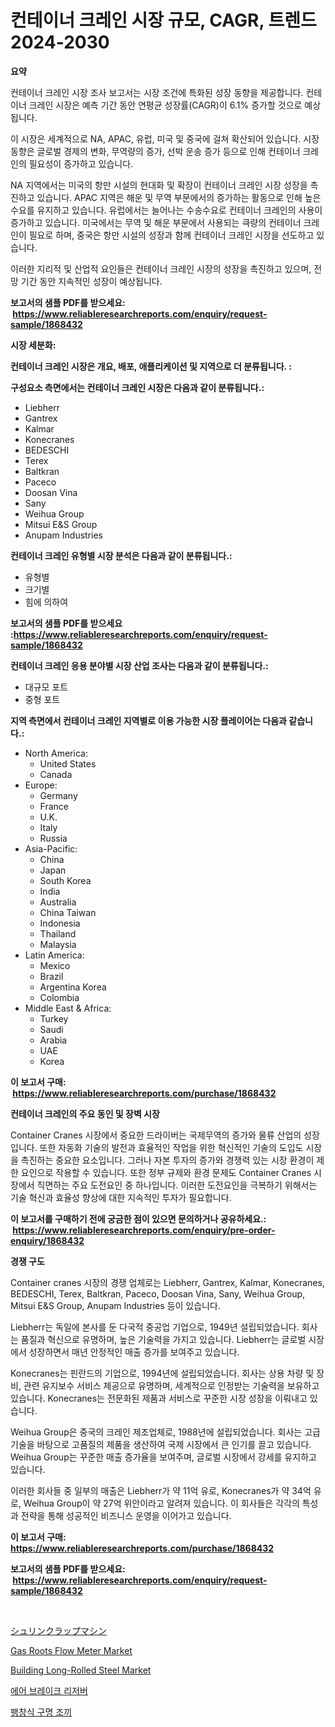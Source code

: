 <p><h1>컨테이너 크레인 시장 규모, CAGR, 트렌드 2024-2030</h1></p><p><strong>요약</strong></p>
<p><p>컨테이너 크레인 시장 조사 보고서는 시장 조건에 특화된 성장 동향을 제공합니다. 컨테이너 크레인 시장은 예측 기간 동안 연평균 성장률(CAGR)이 6.1% 증가할 것으로 예상됩니다. </p><p>이 시장은 세계적으로 NA, APAC, 유럽, 미국 및 중국에 걸쳐 확산되어 있습니다. 시장 동향은 글로벌 경제의 변화, 무역량의 증가, 선박 운송 증가 등으로 인해 컨테이너 크레인의 필요성이 증가하고 있습니다. </p><p>NA 지역에서는 미국의 항만 시설의 현대화 및 확장이 컨테이너 크레인 시장 성장을 촉진하고 있습니다. APAC 지역은 해운 및 무역 부문에서의 증가하는 활동으로 인해 높은 수요를 유지하고 있습니다. 유럽에서는 늘어나는 수송수요로 컨테이너 크레인의 사용이 증가하고 있습니다. 미국에서는 무역 및 해운 부문에서 사용되는 큭량의 컨테이너 크레인이 필요로 하며, 중국은 항만 시설의 성장과 함께 컨테이너 크레인 시장을 선도하고 있습니다.</p><p>이러한 지리적 및 산업적 요인들은 컨테이너 크레인 시장의 성장을 촉진하고 있으며, 전망 기간 동안 지속적인 성장이 예상됩니다.</p></p>
<p><strong>보고서의 샘플 PDF를 받으세요: &nbsp;<a href="https://www.reliableresearchreports.com/enquiry/request-sample/1868432">https://www.reliableresearchreports.com/enquiry/request-sample/1868432</a></strong></p>
<p><strong>시장 세분화:</strong></p>
<p><strong> 컨테이너 크레인 시장은 개요, 배포, 애플리케이션 및 지역으로 더 분류됩니다. :</strong></p>
<p><strong>구성요소 측면에서는 컨테이너 크레인 시장은 다음과 같이 분류됩니다.:</strong></p>
<p><ul><li>Liebherr</li><li>Gantrex</li><li>Kalmar</li><li>Konecranes</li><li>BEDESCHI</li><li>Terex</li><li>Baltkran</li><li>Paceco</li><li>Doosan Vina</li><li>Sany</li><li>Weihua Group</li><li>Mitsui E&S Group</li><li>Anupam Industries</li></ul></p>
<p><strong> 컨테이너 크레인 유형별 시장 분석은 다음과 같이 분류됩니다.:</strong></p>
<p><ul><li>유형별</li><li>크기별</li><li>힘에 의하여</li></ul></p>
<p><strong>보고서의 샘플 PDF를 받으세요 :<a href="https://www.reliableresearchreports.com/enquiry/request-sample/1868432">https://www.reliableresearchreports.com/enquiry/request-sample/1868432</a></strong></p>
<p><strong> 컨테이너 크레인 응용 분야별 시장 산업 조사는 다음과 같이 분류됩니다.:</strong></p>
<p><ul><li>대규모 포트</li><li>중형 포트</li></ul></p>
<p><strong>지역 측면에서 컨테이너 크레인 지역별로 이용 가능한 시장 플레이어는 다음과 같습니다.:</strong></p>
<p><ul>
    <li>
        North America:
        <ul>
            <li>United States</li>
            <li>Canada</li>
        </ul>
    </li>
    <li>
        Europe:
        <ul>
            <li>Germany</li>
            <li>France</li>
            <li>U.K.</li>
            <li>Italy</li>
            <li>Russia</li>
        </ul>
    </li>
    <li>
        Asia-Pacific:
        <ul>
            <li>China</li>
            <li>Japan</li>
            <li>South Korea</li>
            <li>India</li>
            <li>Australia</li>
            <li>China Taiwan</li>
            <li>Indonesia</li>
            <li>Thailand</li>
            <li>Malaysia</li>
        </ul>
    </li>
    <li>
        Latin America:
        <ul>
            <li>Mexico</li>
            <li>Brazil</li>
            <li>Argentina Korea</li>
            <li>Colombia</li>
        </ul>
    </li>
    <li>
        Middle East & Africa:
        <ul>
            <li>Turkey</li>
            <li>Saudi</li>
            <li>Arabia</li>
            <li>UAE</li>
            <li>Korea</li>
        </ul>
    </li>
    </ul></p>
<p><strong>이 보고서 구매: &nbsp;<a href="https://www.reliableresearchreports.com/purchase/1868432">https://www.reliableresearchreports.com/purchase/1868432</a></strong></p>
<p><strong>컨테이너 크레인의 주요 동인 및 장벽 시장</strong></p>
<p><p>Container Cranes 시장에서 중요한 드라이버는 국제무역의 증가와 물류 산업의 성장입니다. 또한 자동화 기술의 발전과 효율적인 작업을 위한 혁신적인 기술의 도입도 시장을 촉진하는 중요한 요소입니다. 그러나 자본 투자의 증가와 경쟁력 있는 시장 환경이 제한 요인으로 작용할 수 있습니다. 또한 정부 규제와 환경 문제도 Container Cranes 시장에서 직면하는 주요 도전요인 중 하나입니다. 이러한 도전요인을 극복하기 위해서는 기술 혁신과 효율성 향상에 대한 지속적인 투자가 필요합니다.</p></p>
<p><strong>이 보고서를 구매하기 전에 궁금한 점이 있으면 문의하거나 공유하세요.: &nbsp;<a href="https://www.reliableresearchreports.com/enquiry/pre-order-enquiry/1868432">https://www.reliableresearchreports.com/enquiry/pre-order-enquiry/1868432</a></strong></p>
<p><strong>경쟁 구도</strong></p>
<p><p>Container cranes 시장의 경쟁 업체로는 Liebherr, Gantrex, Kalmar, Konecranes, BEDESCHI, Terex, Baltkran, Paceco, Doosan Vina, Sany, Weihua Group, Mitsui E&S Group, Anupam Industries 등이 있습니다.</p><p>Liebherr는 독일에 본사를 둔 다국적 중공업 기업으로, 1949년 설립되었습니다. 회사는 품질과 혁신으로 유명하며, 높은 기술력을 가지고 있습니다. Liebherr는 글로벌 시장에서 성장하면서 매년 안정적인 매출 증가를 보여주고 있습니다. </p><p>Konecranes는 핀란드의 기업으로, 1994년에 설립되었습니다. 회사는 상용 차량 및 장비, 관련 유지보수 서비스 제공으로 유명하며, 세계적으로 인정받는 기술력을 보유하고 있습니다. Konecranes는 전문화된 제품과 서비스로 꾸준한 시장 성장을 이뤄내고 있습니다.</p><p>Weihua Group은 중국의 크레인 제조업체로, 1988년에 설립되었습니다. 회사는 고급 기술을 바탕으로 고품질의 제품을 생산하여 국제 시장에서 큰 인기를 끌고 있습니다. Weihua Group는 꾸준한 매출 증가율을 보여주며, 글로벌 시장에서 강세를 유지하고 있습니다.</p><p>이러한 회사들 중 일부의 매출은 Liebherr가 약 11억 유로, Konecranes가 약 34억 유로, Weihua Group이 약 27억 위안이라고 알려져 있습니다. 이 회사들은 각각의 특성과 전략을 통해 성공적인 비즈니스 운영을 이어가고 있습니다.</p></p>
<p><strong>이 보고서 구매: &nbsp; <a href="https://www.reliableresearchreports.com/purchase/1868432">https://www.reliableresearchreports.com/purchase/1868432</a></strong></p>
<p><strong>보고서의 샘플 PDF를 받으세요: &nbsp;<a href="https://www.reliableresearchreports.com/enquiry/request-sample/1868432">https://www.reliableresearchreports.com/enquiry/request-sample/1868432</a></strong><strong></strong></p>
<p>&nbsp;</p>
<p><p><a href="https://medium.com/@vedakuvlis2023/2024%E5%B9%B4%E3%81%8B%E3%82%892031%E5%B9%B4%E3%81%BE%E3%81%A7%E3%81%AE%E6%9C%9F%E9%96%93%E3%81%AB%E4%BA%88%E6%B8%AC%E3%81%95%E3%82%8C%E3%82%8B%E3%82%B7%E3%83%A5%E3%83%AA%E3%83%B3%E3%82%AF%E5%8C%85%E8%A3%85%E6%A9%9F%E3%81%AE%E5%B8%82%E5%A0%B4%E5%88%86%E6%9E%90%E3%81%A8%E3%82%B5%E3%82%A4%E3%82%BA-50e11ed32359">シュリンクラップマシン</a></p><p><a href="https://issuu.com/reportprime-2/docs/gas-roots-flow-meter-market-size-2030.pptx">Gas Roots Flow Meter Market</a></p><p><a href="https://github.com/Chiragrp22/Market-Research-Report-List-3/blob/main/building-long-rolled-steel-market.md">Building Long-Rolled Steel Market</a></p><p><a href="https://medium.com/@rudyswaniafgwski56664/2024%EB%85%84%EB%B6%80%ED%84%B0-2031%EB%85%84%EA%B9%8C%EC%A7%80%EC%9D%98-%EA%B8%B0%EA%B0%84%EC%9D%84-%EC%9C%84%ED%95%9C-%EC%97%90%EC%96%B4-%EB%B8%8C%EB%A0%88%EC%9D%B4%ED%81%AC-%EC%A0%80%EC%9E%A5%EA%B3%A0-%EC%8B%9C%EC%9E%A5-%EB%B6%84%EC%84%9D-%EB%B0%8F-%EA%B7%9C%EB%AA%A8-%EC%98%88%EC%B8%A1-a358676ef466">에어 브레이크 리저버</a></p><p><a href="https://github.com/fredrickeglers/Market-Research-Report-List-1/blob/main/13195561835.md">팽창식 구명 조끼</a></p></p>